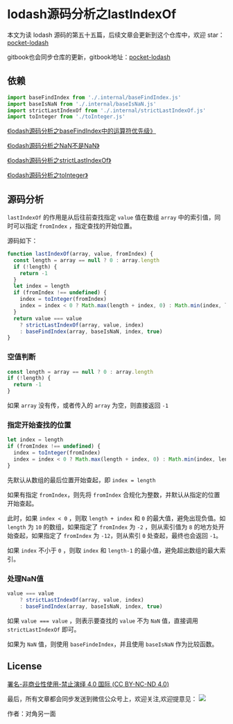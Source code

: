 # lodash源码分析之lastIndexOf

本文为读 lodash 源码的第五十五篇，后续文章会更新到这个仓库中，欢迎 star：[pocket-lodash](https://github.com/yeyuqiudeng/pocket-lodash)

gitbook也会同步仓库的更新，gitbook地址：[pocket-lodash](https://www.gitbook.com/book/yeyuqiudeng/pocket-lodash/details)

## 依赖

```javascript
import baseFindIndex from './.internal/baseFindIndex.js'
import baseIsNaN from './.internal/baseIsNaN.js'
import strictLastIndexOf from './.internal/strictLastIndexOf.js'
import toInteger from './toInteger.js'
```

[《lodash源码分析之baseFindIndex中的运算符优先级》](internal/baseFindIndex.md)

[《lodash源码分析之NaN不是NaN》](eq.md)

[《lodash源码分析之strictLastIndexOf》](internal/strictLastIndexOf.md)

[《lodash源码分析之toInteger》](toInteger.md)

## 源码分析

`lastIndexOf` 的作用是从后往前查找指定 `value` 值在数组 `array` 中的索引值，同时可以指定 `fromIndex` ，指定查找的开始位置。

源码如下：

```javascript
function lastIndexOf(array, value, fromIndex) {
  const length = array == null ? 0 : array.length
  if (!length) {
    return -1
  }
  let index = length
  if (fromIndex !== undefined) {
    index = toInteger(fromIndex)
    index = index < 0 ? Math.max(length + index, 0) : Math.min(index, length - 1)
  }
  return value === value
    ? strictLastIndexOf(array, value, index)
    : baseFindIndex(array, baseIsNaN, index, true)
}
```

### 空值判断

```javascript
const length = array == null ? 0 : array.length
if (!length) {
  return -1
}
```

如果 `array` 没有传，或者传入的 `array` 为空，则直接返回 `-1`

### 指定开始查找的位置

```javascript
let index = length
if (fromIndex !== undefined) {
  index = toInteger(fromIndex)
  index = index < 0 ? Math.max(length + index, 0) : Math.min(index, length - 1)
}
```

先默认从数组的最后位置开始查起，即 `index = length`

如果有指定 `fromIndex`，则先将 `fromIndex` 合规化为整数，并默认从指定的位置开始查起。

此时，如果 `index < 0` ，则取 `length + index` 和 `0` 的最大值，避免出现负值。如 `length` 为 `10` 的数组，如果指定了 `fromIndex` 为 `-2` ，则从索引值为 `8` 的地方处开始查起，如果指定了 `fromIndex` 为 `-12`，则从索引 `0` 处查起，最终也会返回 `-1`。

如果 `index` 不小于 `0` ，则取 `index` 和 `length-1` 的最小值，避免超出数组的最大索引。

### 处理NaN值

```javascript
value === value
    ? strictLastIndexOf(array, value, index)
    : baseFindIndex(array, baseIsNaN, index, true)
```

如果 `value === value` ，则表示要查找的 `value` 不为 `NaN` 值，直接调用 `strictLastIndexOf` 即可。

如果为 `NaN` 值，则使用 `baseFindeIndex`，并且使用 `baseIsNaN` 作为比较函数。

## License

[署名-非商业性使用-禁止演绎 4.0 国际 (CC BY-NC-ND 4.0)](http://creativecommons.org/licenses/by-nc-nd/4.0/)

最后，所有文章都会同步发送到微信公众号上，欢迎关注,欢迎提意见：  ![](https://raw.githubusercontent.com/yeyuqiudeng/resource/master/images/qrcode_front-end-article.jpg) 

作者：对角另一面 